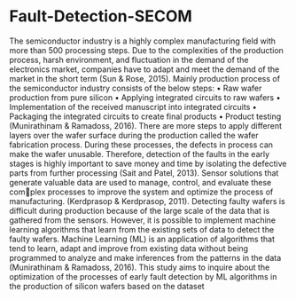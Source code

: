 # Fault-Detection-SECOM
The semiconductor industry is a highly complex manufacturing field with more than 500 processing steps. Due to the complexities of the production process, harsh environment, and fluctuation in the demand of the electronics market, companies have to adapt and meet the demand of 
the market in the short term (Sun & Rose, 2015).
Mainly production process of the semiconductor industry consists of the below steps:
• Raw wafer production from pure silicon
• Applying integrated circuits to raw wafers
• Implementation of the received manuscript into integrated circuits
• Packaging the integrated circuits to create final products
• Product testing (Munirathinam & Ramadoss, 2016).
There are more steps to apply different layers over the wafer surface during the production called 
the wafer fabrication process. During these processes, the defects in process can make the wafer 
unusable. Therefore, detection of the faults in the early stages is highly important to save money 
and time by isolating the defective parts from further processing (Sait and Patel, 2013).
Sensor solutions that generate valuable data are used to manage, control, and evaluate these complex processes to improve the system and optimize the process of manufacturing. (Kerdprasop & 
Kerdprasop, 2011). Detecting faulty wafers is difficult during production because of the large 
scale of the data that is gathered from the sensors. However, it is possible to implement machine 
learning algorithms that learn from the existing sets of data to detect the faulty wafers.
Machine Learning (ML) is an application of algorithms that tend to learn, adapt and improve from 
existing data without being programmed to analyze and make inferences from the patterns in the 
data (Munirathinam & Ramadoss, 2016).
This study aims to inquire about the optimization of the processes of early fault detection by ML 
algorithms in the production of silicon wafers based on the dataset
